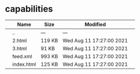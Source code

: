 # capabilities

<table><thead><tr class="header"><th></th><th>Name</th><th>Size</th><th>Modified</th><th></th></tr></thead><tbody><tr class="odd"><td></td><td><span class="goup">..</span></td><td>—</td><td>—</td><td></td></tr><tr class="even"><td></td><td><span class="name">2.html</span></td><td>119 KB</td><td>Wed Aug 11 17:27:00 2021</td><td></td></tr><tr class="odd"><td></td><td><span class="name">3.html</span></td><td>91 KB</td><td>Wed Aug 11 17:27:00 2021</td><td></td></tr><tr class="even"><td></td><td><span class="name">feed.xml</span></td><td>993 KB</td><td>Wed Aug 11 17:27:00 2021</td><td></td></tr><tr class="odd"><td></td><td><span class="name">index.html</span></td><td>125 KB</td><td>Wed Aug 11 17:27:00 2021</td><td></td></tr></tbody></table>
